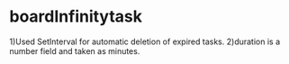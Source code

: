 # boardInfinitytask
1)Used SetInterval for automatic deletion of expired tasks.
2)duration is a number field and taken as minutes.
